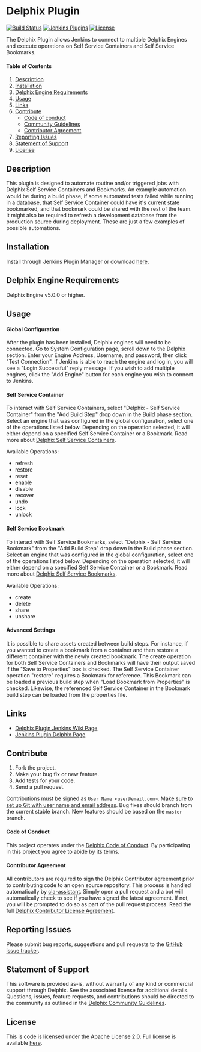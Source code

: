 # Delphix Plugin

[![Build Status](https://ci.jenkins.io/buildStatus/icon?job=Plugins/delphix-plugin/master)](https://ci.jenkins.io/job/Plugins/job/delphix-plugin/)
[![Jenkins Plugins](https://img.shields.io/jenkins/plugin/v/delphix.svg)](https://plugins.jenkins.io/delphix)
[![License](https://img.shields.io/github/license/jenkinsci/delphix-plugin.svg)](LICENSE)

The Delphix Plugin allows Jenkins to connect to multiple Delphix Engines and execute operations on Self Service Containers and Self Service Bookmarks.

#### Table of Contents
1.  [Description](#description)
2.  [Installation](#installation) 
3.  [Delphix Engine Requirements](#requirements)
4.  [Usage](#usage)
5.  [Links](#links)
6.  [Contribute](#contribute)
    *   [Code of conduct](#code-of-conduct)
    *   [Community Guidelines](#community-guidelines)
    *   [Contributor Agreement](#contributor-agreement)
7.  [Reporting Issues](#reporting-issues)
8.  [Statement of Support](#statement-of-support)
9.  [License](#license)

## <a id="description"></a>Description

This plugin is designed to automate routine and/or triggered jobs with Delphix Self Service Containers and Bookmarks. An example automation would be during a build phase, if some automated tests failed while running in a database, that Self Service Container could have it's current state bookmarked, and that bookmark could be shared with the rest of the team. It might also be required to refresh a development database from the production source during deployment. These are just a few examples of possible automations.

## <a id="installation"></a>Installation

Install through Jenkins Plugin Manager or download [here](https://plugins.jenkins.io/delphix).

## <a id="requirements"></a>Delphix Engine Requirements

Delphix Engine v5.0.0 or higher.

## <a id="usage"></a>Usage

#### Global Configuration

After the plugin has been installed, Delphix engines will need to be connected. Go to System Configuration page, scroll down to the Delphix section. Enter your Engine Address, Username, and password, then click "Test Connection". If Jenkins is able to reach the engine and log in, you will see a "Login Successful" reply message. If you wish to add multiple engines, click the "Add Engine" button for each engine you wish to connect to Jenkins.

#### Self Service Container

To interact with Self Service Containers, select "Delphix - Self Service Container" from the "Add Build Step" drop down in the Build phase section. Select an engine that was configured in the global configuration, select one of the operations listed below. Depending on the operation selected, it will either depend on a specified Self Service Container or a Bookmark. Read more about [Delphix Self Service Containers](https://docs.delphix.com/docs/delphix-self-service/delphix-self-service-admin-guide/understanding-data-containers).

Available Operations:

*   refresh
*   restore
*   reset
*   enable
*   disable
*   recover
*   undo
*   lock
*   unlock

#### Self Service Bookmark

To interact with Self Service Bookmarks, select "Delphix - Self Service Bookmark" from the "Add Build Step" drop down in the Build phase section. Select an engine that was configured in the global configuration, select one of the operations listed below. Depending on the operation selected, it will either depend on a specified Self Service Container or a Bookmark. Read more about [Delphix Self Service Bookmarks](https://docs.delphix.com/docs/delphix-self-service/delphix-self-service-admin-guide/understanding-bookmarks).

Available Operations:

*   create
*   delete
*   share
*   unshare

#### Advanced Settings

It is possible to share assets created between build steps. For instance, if you wanted to create a bookmark from a container and then restore a different container with the newly created bookmark. The create operation for both Self Service Containers and Bookmarks will have their output saved if the "Save to Properties" box is checked. The Self Service Container operation "restore" requires a Bookmark for reference. This Bookmark can be loaded a previous build step when "Load Bookmark from Properties" is checked. Likewise, the referenced Self Service Container in the Bookmark build step can be loaded from the properties file.

## <a id="links"></a>Links

*   [Delphix Plugin Jenkins Wiki Page](https://wiki.jenkins.io/display/JENKINS/Delphix+Plugin)
*   [Jenkins Plugin Delphix Page](https://plugins.jenkins.io/delphix)

## <a id="contribute"></a>Contribute

1.  Fork the project.
2.  Make your bug fix or new feature.
3.  Add tests for your code.
4.  Send a pull request.

Contributions must be signed as `User Name <user@email.com>`. Make sure to [set up Git with user name and email address](https://git-scm.com/book/en/v2/Getting-Started-First-Time-Git-Setup). Bug fixes should branch from the current stable branch. New features should be based on the `master` branch.

#### <a id="code-of-conduct"></a>Code of Conduct

This project operates under the [Delphix Code of Conduct](https://delphix.github.io/code-of-conduct.html). By participating in this project you agree to abide by its terms.

#### <a id="contributor-agreement"></a>Contributor Agreement

All contributors are required to sign the Delphix Contributor agreement prior to contributing code to an open source repository. This process is handled automatically by [cla-assistant](https://cla-assistant.io/). Simply open a pull request and a bot will automatically check to see if you have signed the latest agreement. If not, you will be prompted to do so as part of the pull request process. Read the full [Delphix Contributor License Agreement](https://delphix.github.io/contributor-agreement.html).

## <a id="reporting_issues"></a>Reporting Issues


Please submit bug reports, suggestions and pull requests to the [GitHub issue tracker](https://github.com/jenkinsci/delphix-plugin/issues).

## <a id="statement-of-support"></a>Statement of Support

This software is provided as-is, without warranty of any kind or commercial support through Delphix. See the associated license for additional details. Questions, issues, feature requests, and contributions should be directed to the community as outlined in the [Delphix Community Guidelines](https://delphix.github.io/community-guidelines.html).

## <a id="license"></a>License

This is code is licensed under the Apache License 2.0. Full license is available [here](./LICENSE).
